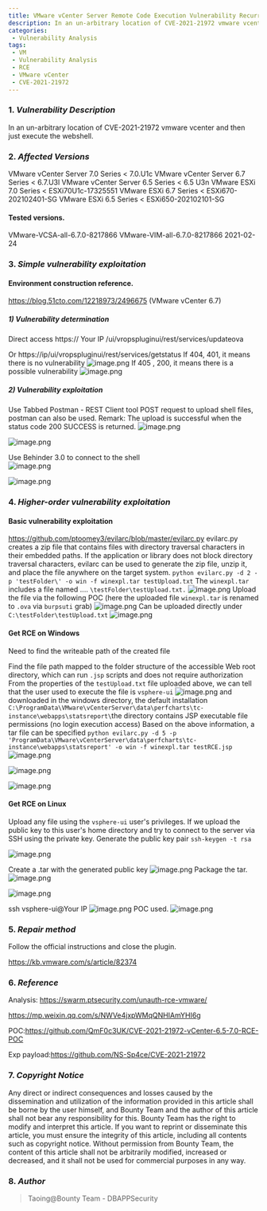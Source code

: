 ```yaml
---
title: VMware vCenter Server Remote Code Execution Vulnerability Recurrence
description: In an un-arbitrary location of CVE-2021-21972 vmware vcenter and then just execute the webshell.
categories:
 - Vulnerability Analysis
tags:
 - VM
 - Vulnerability Analysis
 - RCE
 - VMware vCenter
 - CVE-2021-21972
---
```



### 1. *Vulnerability Description*

In an un-arbitrary location of CVE-2021-21972 vmware vcenter and then just execute the webshell.

### 2. *Affected Versions*

VMware vCenter Server 7.0 Series < 7.0.U1c
VMware vCenter Server 6.7 Series < 6.7.U3l
VMware vCenter Server 6.5 Series < 6.5 U3n
VMware ESXi 7.0 Series < ESXi70U1c-17325551
VMware ESXi 6.7 Series < ESXi670-202102401-SG
VMware ESXi 6.5 Series < ESXi650-202102101-SG

#### Tested versions.

VMware-VCSA-all-6.7.0-8217866
VMware-VIM-all-6.7.0-8217866 2021-02-24

### 3. *Simple vulnerability exploitation*

#### Environment construction reference.

https://blog.51cto.com/12218973/2496675
(VMware vCenter 6.7)

##### 1) Vulnerability determination

Direct access
https:// Your IP /ui/vropspluginui/rest/services/updateova

Or https://ip/ui/vropspluginui/rest/services/getstatus
If 404, 401, it means there is no vulnerability
![image.png]({{site.url}}/upload/2021-03-25-VMware-vCenter-Server-RCE-Vulnerability-Recurrence/uCOGri7hzxfNy6I.png)
If 405 , 200, it means there is a possible vulnerability
![image.png]({{site.url}}/upload/2021-03-25-VMware-vCenter-Server-RCE-Vulnerability-Recurrence/ULflx9kyt5EPZTn.png)

##### 2) Vulnerability exploitation

Use Tabbed Postman - REST Client tool POST request to upload shell files, postman can also be used.
Remark: The upload is successful when the status code 200 SUCCESS is returned.
![image.png]({{site.url}}/upload/2021-03-25-VMware-vCenter-Server-RCE-Vulnerability-Recurrence/6WzFgCfsmUo1dwO.png)

![image.png]({{site.url}}/upload/2021-03-25-VMware-vCenter-Server-RCE-Vulnerability-Recurrence/IjUbMvTL8JapFAD.png)

Use Behinder 3.0 to connect to the shell  
![image.png]({{site.url}}/upload/2021-03-25-VMware-vCenter-Server-RCE-Vulnerability-Recurrence/5UbJGlfgcownYme.png)

![image.png]({{site.url}}/upload/2021-03-25-VMware-vCenter-Server-RCE-Vulnerability-Recurrence/2HSth1IqeXijZwW.png)

### 4. *Higher-order vulnerability exploitation*

#### Basic vulnerability exploitation

https://github.com/ptoomey3/evilarc/blob/master/evilarc.py
evilarc.py creates a zip file that contains files with directory traversal characters in their embedded paths.
If the application or library does not block directory traversal characters, evilarc can be used to generate the zip file, unzip it, and place the file anywhere on the target system.
`python evilarc.py -d 2 -p 'testFolder\' -o win -f winexpl.tar testUpload.txt`
The `winexpl.tar` includes a file named .... `\testFolder\testUpload.txt.`
![image.png]({{site.url}}/upload/2021-03-25-VMware-vCenter-Server-RCE-Vulnerability-Recurrence/Zb9vStOhg7KRWPd.png)
Upload the file via the following POC (here the uploaded file `winexpl.tar` is renamed to `.ova` via `burpsuti` grab)
![image.png]({{site.url}}/upload/2021-03-25-VMware-vCenter-Server-RCE-Vulnerability-Recurrence/49SjfZRt3cEuvU5.png)
Can be uploaded directly under `C:\testFolder\testUpload.txt`
![image.png]({{site.url}}/upload/2021-03-25-VMware-vCenter-Server-RCE-Vulnerability-Recurrence/r8GXU2nMxjLTZb4.png)

#### Get RCE on Windows

  Need to find the writeable path of the created file

  Find the file path mapped to the folder structure of the accessible Web root directory, which can run `.jsp` scripts and does not require authorization
From the properties of the `testUpload.txt` file uploaded above, we can tell that the user used to execute the file is `vsphere-ui`
![image.png]({{site.url}}/upload/2021-03-25-VMware-vCenter-Server-RCE-Vulnerability-Recurrence/zByq3shDTHeuIm9.png)
and downloaded in the windows directory, the default installation `C:\ProgramData\VMware\vCenterServer\data\perfcharts\tc-instance\webapps\statsreport\`the directory contains JSP executable file permissions (no login execution access)
Based on the above information, a tar file can be specified
`python evilarc.py -d 5 -p 'ProgramData\VMware\vCenterServer\data\perfcharts\tc-instance\webapps\statsreport' -o win -f winexpl.tar testRCE.jsp`
![image.png]({{site.url}}/upload/2021-03-25-VMware-vCenter-Server-RCE-Vulnerability-Recurrence/X1BkjqutZ627ODl.png)

![image.png]({{site.url}}/upload/2021-03-25-VMware-vCenter-Server-RCE-Vulnerability-Recurrence/pGFJErgUlbXcLv3.png)

![image.png]({{site.url}}/upload/2021-03-25-VMware-vCenter-Server-RCE-Vulnerability-Recurrence/WHRdP2UsnltcVyv.png)

#### Get RCE on Linux

Upload any file using the `vsphere-ui` user's privileges. If we upload the public key to this user's home directory and try to connect to the server via SSH using the private key.
Generate the public key pair
`ssh-keygen -t rsa`

![image.png]({{site.url}}/upload/2021-03-25-VMware-vCenter-Server-RCE-Vulnerability-Recurrence/cG6U9ol4fpBwIRb.png)

Create a .tar with the generated public key
![image.png]({{site.url}}/upload/2021-03-25-VMware-vCenter-Server-RCE-Vulnerability-Recurrence/MyL6snTWYxoveQl.png)
Package the tar.
![image.png]({{site.url}}/upload/2021-03-25-VMware-vCenter-Server-RCE-Vulnerability-Recurrence/eCSNXGLnErjy3H1.png)

![image.png]({{site.url}}/upload/2021-03-25-VMware-vCenter-Server-RCE-Vulnerability-Recurrence/eINFluHGOU25Wpx.png)

ssh vsphere-ui@Your IP
![image.png]({{site.url}}/upload/2021-03-25-VMware-vCenter-Server-RCE-Vulnerability-Recurrence/TjhdN4HxKZFuBro.png)
POC used.
![image.png]({{site.url}}/upload/2021-03-25-VMware-vCenter-Server-RCE-Vulnerability-Recurrence/53EGoCUuxsyaS4I.png)

### 5. *Repair method*

Follow the official instructions and close the plugin.

https://kb.vmware.com/s/article/82374

### 6. *Reference*

Analysis:  https://swarm.ptsecurity.com/unauth-rce-vmware/

https://mp.weixin.qq.com/s/NWVe4jxpWMqQNHIAmYHI6g

POC:https://github.com/QmF0c3UK/CVE-2021-21972-vCenter-6.5-7.0-RCE-POC

Exp payload:https://github.com/NS-Sp4ce/CVE-2021-21972

### 7. *Copyright Notice*

Any direct or indirect consequences and losses caused by the dissemination and utilization of the information provided in this article shall be borne by the user himself, and Bounty Team and the author of this article shall not bear any responsibility for this. Bounty Team has the right to modify and interpret this article. If you want to reprint or disseminate this article, you must ensure the integrity of this article, including all contents such as copyright notice. Without permission from Bounty Team, the content of this article shall not be arbitrarily modified, increased or decreased, and it shall not be used for commercial purposes in any way.

### 8. *Author*

> Taoing@Bounty Team - DBAPPSecurity
